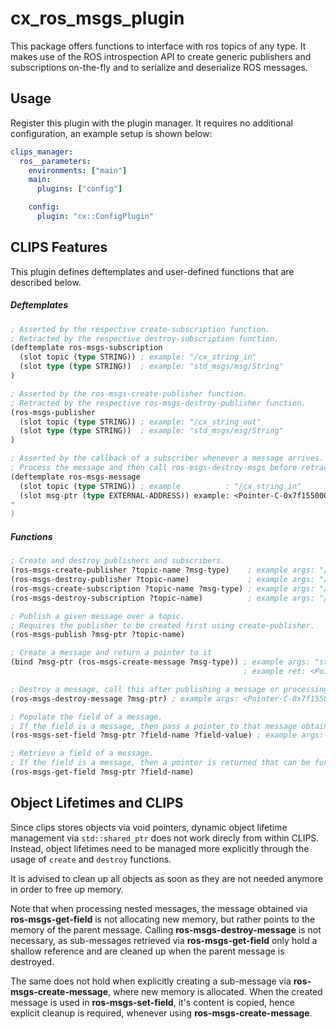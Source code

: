 # cx_ros_msgs_plugin
This package offers functions to interface with ros topics of any type.
It makes use of the ROS introspection API to create generic publishers and subscriptions on-the-fly and to serialize and deserialize ROS messages.

## Usage
Register this plugin with the plugin manager. It requires no additional configuration, an example setup is shown below:

```yaml
clips_manager:
  ros__parameters:
    environments: ["main"]
    main:
      plugins: ["config"]

    config:
      plugin: "cx::ConfigPlugin"
```

## CLIPS Features
This plugin defines deftemplates and user-defined functions that are described below.

##### Deftemplates
```lisp
; Asserted by the respective create-subscription function.
; Retracted by the respective destroy-subscription function.
(deftemplate ros-msgs-subscription
  (slot topic (type STRING)) ; example: "/cx_string_in"
  (slot type (type STRING))  ; example: "std_msgs/msg/String"
)

; Asserted by the ros-msgs-create-publisher function.
; Retracted by the respective ros-msgs-destroy-publisher function.
(ros-msgs-publisher
  (slot topic (type STRING)) ; example: "/cx_string_out"
  (slot type (type STRING))  ; example: "std_msgs/msg/String"
)

; Asserted by the callback of a subscriber whenever a message arrives.
; Process the message and then call ros-msgs-destroy-msgs before retracting!
(deftemplate ros-msgs-message
  (slot topic (type STRING)) ; example          : "/cx_string_in"
  (slot msg-ptr (type EXTERNAL-ADDRESS)) example: <Pointer-C-0x7f1550001d20>
"
)
```
##### Functions
```lisp
; Create and destroy publishers and subscribers.
(ros-msgs-create-publisher ?topic-name ?msg-type)    ; example args: "/cx_string_out" "std_msgs/msg/String"
(ros-msgs-destroy-publisher ?topic-name)             ; example args: "/cx_string_out"
(ros-msgs-create-subscription ?topic-name ?msg-type) ; example args: "/cx_string_in" "std_msgs/msg/String"
(ros-msgs-destroy-subscription ?topic-name)          ; example args: "/cx_string_in"

; Publish a given message over a topic.
; Requires the publisher to be created first using create-publisher.
(ros-msgs-publish ?msg-ptr ?topic-name)

; Create a message and return a pointer to it
(bind ?msg-ptr (ros-msgs-create-message ?msg-type)) ; example args: "std_msgs/msg/String"
                                                    ; example ret: <Pointer-C-0x7f1550001d20>

; Destroy a message, call this after publishing a message or processing an incoming message to prevent it from staying in memory.
(ros-msgs-destroy-message ?msg-ptr) ; example args: <Pointer-C-0x7f1550001d20>

; Populate the field of a message.
; If the field is a message, then pass a pointer to that message obtained from ros-msgs-create-message.
(ros-msgs-set-field ?msg-ptr ?field-name ?field-value) ; example args: <Pointer-C-0x7f1550001d20> "data" "Hello World"

; Retrieve a field of a message.
; If the field is a message, then a pointer is returned that can be further inspected by passing it to ros-msgs-get-field.
(ros-msgs-get-field ?msg-ptr ?field-name)
```

## Object Lifetimes and CLIPS
Since clips stores objects via void pointers, dynamic object lifetime management via `std::shared_ptr` does not work direcly from within CLIPS.
Instead, object lifetimes need to be managed more explicitly through the usage of `create` and `destroy` functions.

It is advised to clean up all objects as soon as they are not needed anymore in order to free up memory.

Note that when processing nested messages, the message obtained via **ros-msgs-get-field** is not allocating new memory, but rather points to the memory of the parent message.
Calling **ros-msgs-destroy-message** is not necessary, as sub-messages retrieved via **ros-msgs-get-field** only hold a shallow reference and are cleaned up when the parent message is destroyed.

The same does not hold when explicitly creating a sub-message via **ros-msgs-create-message**, where new memory is allocated.
When the created message is used in **ros-msgs-set-field**, it's content is copied, hence explicit cleanup is required, whenever using **ros-msgs-create-message**.
